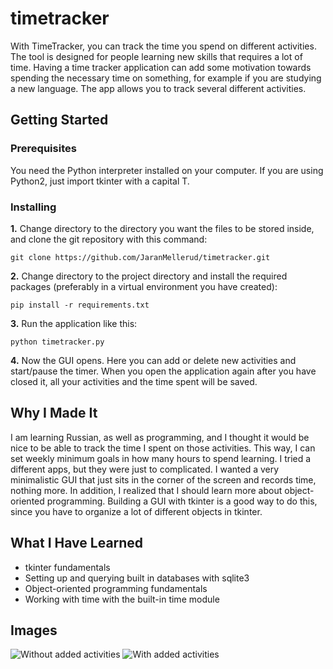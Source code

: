 # timetracker
With TimeTracker, you can track the time you spend on different activities. The tool is designed for people learning new skills that requires a lot of time. Having a time tracker application can add some motivation towards spending the necessary time on something, for example if you are studying a new language. The app allows you to track several different activities.

## Getting Started

### Prerequisites
You need the Python interpreter installed on your computer. If you are using Python2, just import tkinter with a capital T.

### Installing
**1.** Change directory to the directory you want the files to be stored inside, and clone the git repository with this command:
```
git clone https://github.com/JaranMellerud/timetracker.git
```
**2.** Change directory to the project directory and install the required packages (preferably in a virtual environment you have created):
```
pip install -r requirements.txt
```
**3.** Run the application like this:
```
python timetracker.py
```
**4.** Now the GUI opens. Here you can add or delete new activities and start/pause the timer. When you open the application again after you have closed it, all your activities and the time spent will be saved.

## Why I Made It
I am learning Russian, as well as programming, and I thought it would be nice to be able to track the time I spent on those activities. This way, I can set weekly minimum goals in how many hours to spend learning. I tried a different apps, but they were just to complicated. I wanted a very minimalistic GUI that just sits in the corner of the screen and records time, nothing more. In addition, I realized that I should learn more about object-oriented programming. Building a GUI with tkinter is a good way to do this, since you have to organize a lot of different objects in tkinter.

## What I Have Learned
* tkinter fundamentals
* Setting up and querying built in databases with sqlite3
* Object-oriented programming fundamentals
* Working with time with the built-in time module

## Images
![Without added activities](https://user-images.githubusercontent.com/56685171/79041373-a393e400-7bef-11ea-89a3-3d26a046d067.png)
![With added activities](https://user-images.githubusercontent.com/56685171/79041470-709e2000-7bf0-11ea-8b1e-0d01526505fa.png)
